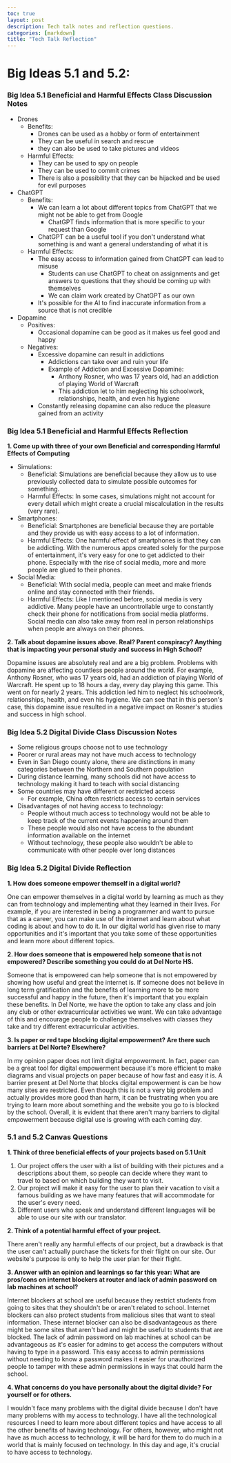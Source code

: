 ```yaml
---
toc: true
layout: post
description: Tech talk notes and reflection questions.
categories: [markdown]
title: "Tech Talk Reflection"
---
```


# Big Ideas 5.1 and 5.2:

### Big Idea 5.1 Beneficial and Harmful Effects Class Discussion Notes 

- Drones
    - Benefits:
        - Drones can be used as a hobby or form of entertainment
        - They can be useful in search and rescue
        - they can also be used to take pictures and videos
    - Harmful Effects:
        - They can be used to spy on people
        - They can be used to commit crimes
        - There is also a possibility that they can be hijacked and be used for evil purposes
- ChatGPT
    - Benefits:
        - We can learn a lot about different topics from ChatGPT that we might not be able to get from Google
            - ChatGPT finds information that is more specific to your request than Google
        - ChatGPT can be a useful tool if you don't understand what something is and want a general understanding of what it is
    - Harmful Effects:
        - The easy access to information gained from ChatGPT can lead to misuse
            - Students can use ChatGPT to cheat on assignments and get answers to questions that they should be coming up with themselves
            - We can claim work created by ChatGPT as our own
        - It's possible for the AI to find inaccurate information from a source that is not credible
- Dopamine
    - Positives:
        - Occasional dopamine can be good as it makes us feel good and happy
    - Negatives:
        - Excessive dopamine can result in addictions
            - Addictions can take over and ruin your life
            - Example of Addiction and Excessive Dopamine:
                - Anthony Rosner, who was 17 years old, had an addiction of playing World of Warcraft
                - This addiction let to him neglecting his schoolwork, relationships, health, and even his hygiene
        - Constantly releasing dopamine can also reduce the pleasure gained from an activity



### Big Idea 5.1 Beneficial and Harmful Effects Reflection

**1. Come up with three of your own Beneficial and corresponding Harmful Effects of Computing**

- Simulations:
    - Beneficial: Simulations are beneficial because they allow us to use previously collected data to simulate possible outcomes for something.
    - Harmful Effects: In some cases, simulations might not account for every detail which might create a crucial miscalculation in the results (very rare).
- Smartphones:
    - Beneficial: Smartphones are beneficial because they are portable and they provide us with easy access to a lot of information.
    - Harmful Effects: One harmful effect of smartphones is that they can be addicting. With the numerous apps created solely for the purpose of entertainment, it's very easy for one to get addicted to their phone. Especially with the rise of social media, more and more people are glued to their phones.
- Social Media:
    - Beneficial: With social media, people can meet and make friends online and stay connected with their friends.
    - Harmful Effects: Like I mentioned before, social media is very addictive. Many people have an uncontrollable urge to constantly check their phone for notifications from social media platforms. Social media can also take away from real in person relationships when people are always on their phones.

**2. Talk about dopamine issues above. Real? Parent conspiracy? Anything that is impacting your personal study and success in High School?**

Dopamine issues are absolutely real and are a big problem. Problems with dopamine are affecting countless people around the world. For example, Anthony Rosner, who was 17 years old, had an addiction of playing World of Warcraft. He spent up to 18 hours a day, every day playing this game. This went on for nearly 2 years. This addiction led him to neglect his schoolwork, relationships, health, and even his hygiene. We can see that in this person's case, this dopamine issue resulted in a negative impact on Rosner's studies and success in high school.

### Big Idea 5.2 Digital Divide Class Discussion Notes

- Some religious groups choose not to use technology
- Poorer or rural areas may not have much access to technology
- Even in San Diego county alone, there are distinctions in many categories between the Northern and Southern population
- During distance learning, many schools did not have access to technology making it hard to teach with social distancing
- Some countries may have different or restricted access
    - For example, China often restricts access to certain services
- Disadvantages of not having access to technology:
    - People without much access to technology would not be able to keep track of the current events happening around them
    - These people would also not have access to the abundant information available on the internet
    - Without technology, these people also wouldn't be able to communicate with other people over long distances

### Big Idea 5.2 Digital Divide Reflection

**1. How does someone empower themself in a digital world?**

One can empower themselves in a digital world by learning as much as they can from technology and implementing what they learned in their lives. For example, if you are interested in being a programmer and want to pursue that as a career, you can make use of the internet and learn about what coding is about and how to do it. In our digital world has given rise to many opportunities and it's important that you take some of these opportunities and learn more about different topics.

**2. How does someone that is empowered help someone that is not empowered? Describe something you could do at Del Norte HS.**

Someone that is empowered can help someone that is not empowered by showing how useful and great the internet is. If someone does not believe in long term gratification and the benefits of learning more to be more successful and happy in the future, then it's important that you explain these benefits. In Del Norte, we have the option to take any class and join any club or other extracurricular activities we want. We can take advantage of this and encourage people to challenge themselves with classes they take and try different extracurricular activities.

**3. Is paper or red tape blocking digital empowerment? Are there such barriers at Del Norte? Elsewhere?**

In my opinion paper does not limit digital empowerment. In fact, paper can be a great tool for digital empowerment because it's more efficient to make diagrams and visual projects on paper because of how fast and easy it is. A barrier present at Del Norte that blocks digital empowerment is can be how many sites are restricted. Even though this is not a very big problem and actually provides more good than harm, it can be frustrating when you are trying to learn more about something and the website you go to is blocked by the school. Overall, it is evident that there aren't many barriers to digital empowerment because digital use is growing with each coming day.

### 5.1 and 5.2 Canvas Questions

**1. Think of three beneficial effects of your projects based on 5.1 Unit**

1. Our project offers the user with a list of building with their pictures and a descriptions about them, so people can decide where they want to travel to based on which building they want to visit.
2. Our project will make it easy for the user to plan their vacation to visit a famous building as we have many features that will accommodate for the user's every need.
3. Different users who speak and understand different languages will be able to use our site with our translator.

**2. Think of a potential harmful effect of your project.**

There aren't really any harmful effects of our project, but a drawback is that the user can't actually purchase the tickets for their flight on our site. Our website's purpose is only to help the user plan for their flight.

**3. Answer with an opinion and learnings so far this year: What are pros/cons on internet blockers at router and lack of admin password on lab machines at school?**

Internet blockers at school are useful because they restrict students from going to sites that they shouldn't be or aren't related to school. Internet blockers can also protect students from malicious sites that want to steal information. These internet blocker can also be disadvantageous as there might be some sites that aren't bad and might be useful to students that are blocked. The lack of admin password on lab machines at school can be advantageous as it's easier for admins to get access the computers without having to type in a password. This easy access to admin permissions without needing to know a password makes it easier for unauthorized people to tamper with these admin permissions in ways that could harm the school.

**4. What concerns do you have personally about the digital divide? For yourself or for others.**

I wouldn't face many problems with the digital divide because I don't have many problems with my access to technology. I have all the technological resources I need to learn more about different topics and have access to all the other benefits of having technology. For others, however, who might not have as much access to technology, it will be hard for them to do much in a world that is mainly focused on technology. In this day and age, it's crucial to have access to technology.